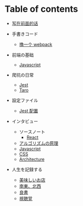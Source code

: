 # Table of contents

- [写在前面的话](README.md)
- 手書きコード
  - [撸一个 webpack](./books/code-war/minipack.md)
- 前端の基础
  - [Javascript](./books/foundation/javascript.md)
- 爬坑の日常
  - [Jest](./books/practice/jest.md)
  - [Taro](./books/practice/taro.md)
- 設定ファイル
  - [Jest 配置](./books/configuration/jest.md)
- インタビュー
  - ソースノート
    - [React](./books/interview/sourcecode/React.md)
  - [アルゴリズムの原理](./books/interview/algorithm-principle/index.md)
  - [Javascript](./books/interview/javascript.md)
  - [CSS](./books/interview/css.md)
  - [Architecture](./books/interview/architecture.md)

- 人生を記録する
  - [美味しいお店](./books/life/delicious.md)
  - [南東、北西](./books/life/journey.md)
  - [良書](./books/life/books.md)
  - [視聴覚](./books/life/audiovisual.md)
  